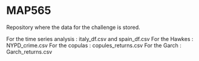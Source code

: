 # MAP565
Repository where the data for the challenge is stored. 

For the time series analysis : italy_df.csv and spain_df.csv
For the Hawkes : NYPD_crime.csv
For the copulas : copules_returns.csv
For the Garch : Garch_returns.csv
